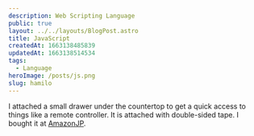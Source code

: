 ```yaml
---
description: Web Scripting Language
public: true
layout: ../../layouts/BlogPost.astro
title: JavaScript
createdAt: 1663138485839
updatedAt: 1663138514534
tags:
  - Language
heroImage: /posts/js.png
slug: hamilo
---
```



I attached a small drawer under the countertop to get a quick access to things like a remote controller. It is attached with double-sided tape. I bought it at [AmazonJP](https://amzn.to/3qn52Jw).